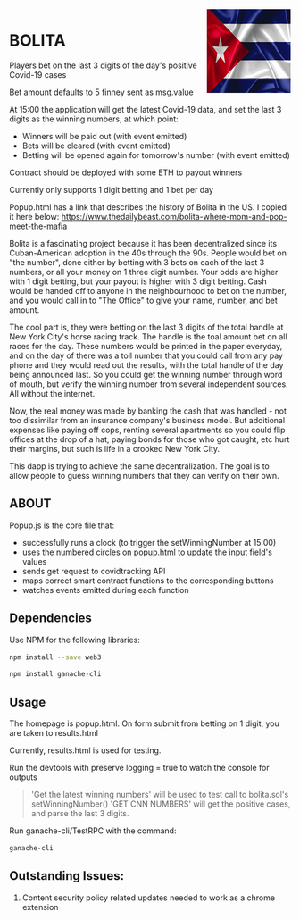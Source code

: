<img src="./images/bolita_logo.png" align="right" />

# BOLITA

Players bet on the last 3 digits of the day's positive Covid-19 cases

Bet amount defaults to 5 finney sent as msg.value

At 15:00 the application will get the latest Covid-19 data, and set the last 3 digits as the winning numbers, at which point:

- Winners will be paid out (with event emitted)
- Bets will be cleared (with event emitted)
- Betting will be opened again for tomorrow's number (with event emitted)
	
Contract should be deployed with some ETH to payout winners

Currently only supports 1 digit betting and 1 bet per day

Popup.html has a link that describes the history of Bolita in the US. I copied it here below:
https://www.thedailybeast.com/bolita-where-mom-and-pop-meet-the-mafia

Bolita is a fascinating project because it has been decentralized since its Cuban-American adoption in the 40s through the 90s.
People would bet on "the number", done either by betting with 3 bets on each of the last 3 numbers, or all your money on 1 three digit number.
Your odds are higher with 1 digit betting, but your payout is higher with 3 digit betting.
Cash would be handed off to anyone in the neighbourhood to bet on the number, and you would call in to "The Office" to give your name, number, and bet amount.

The cool part is, they were betting on the last 3 digits of the total handle at New York City's horse racing track. The handle is the toal amount bet on all races for the day. 
These numbers would be printed in the paper everyday, and on the day of there was a toll number that you could call from any pay phone and they would read out the results, with the total handle of the day being announced last. So you could get the winning number through word of mouth, but verify the winning number from several independent sources. All without the internet.

Now, the real money was made by banking the cash that was handled - not too dissimilar from an insurance company's business model. But additional expenses like paying off cops, renting several apartments so you could flip offices at the drop of a hat, paying bonds for those who got caught, etc hurt their margins, but such is life in a crooked New York City. 

This dapp is trying to achieve the same decentralization. The goal is to allow people to guess winning numbers that they can verify on their own. 

## ABOUT
Popup.js is the core file that:
- successfully runs a clock (to trigger the setWinningNumber at 15:00)
- uses the numbered circles on popup.html to update the input field's values
- sends get request to covidtracking API
- maps correct smart contract functions to the corresponding buttons
- watches events emitted during each function

## Dependencies

Use NPM for the following libraries:

```bash
npm install --save web3
```
```bash
npm install ganache-cli
```

## Usage
The homepage is popup.html. On form submit from betting on 1 digit, you are taken to results.html

Currently, results.html is used for testing.

Run the devtools with preserve logging = true to watch the console for outputs
> 'Get the latest winning numbers' will be used to test call to bolita.sol's setWinningNumber()
> 'GET CNN NUMBERS' will get the positive cases, and parse the last 3 digits.


Run ganache-cli/TestRPC with the command:
```bash
ganache-cli
```

## Outstanding Issues:
1. Content security policy related updates needed to work as a chrome extension